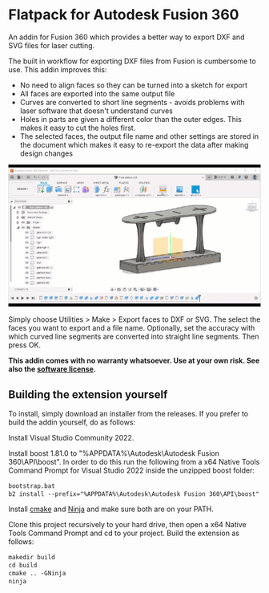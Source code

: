 # Flatpack for Autodesk Fusion 360
An addin for Fusion 360 which provides a better way to export DXF and SVG files for laser cutting.

The built in workflow for exporting DXF files from Fusion is cumbersome to use. This addin improves this:

  - No need to align faces so they can be turned into a sketch for export
  - All faces are exported into the same output file
  - Curves are converted to short line segments - avoids problems with laser software that doesn't understand curves
  - Holes in parts are given a different color than the outer edges. This makes it easy to cut the holes first.
  - The selected faces, the output file name and other settings are stored in the document which makes it easy to re-export the data after making design changes

![Demo](doc/demo.gif)

Simply choose Utilities > Make > Export faces to DXF or SVG. The select the faces you want to export and a file name. Optionally, set the accuracy with which curved line segments are converted into straight line segments. Then press OK.

**This addin comes with no warranty whatsoever. Use at your own risk. See also the [software license](MIT.txt).**

## Building the extension yourself
To install, simply download an installer from the releases. If you prefer to build the addin yourself, do as follows:

Install Visual Studio Community 2022.

Install boost 1.81.0 to "%APPDATA%\Autodesk\Autodesk Fusion 360\API\boost". In order to do this
run the following from a x64 Native Tools Command Prompt for Visual Studio 2022 inside the unzipped boost folder:

    bootstrap.bat
    b2 install --prefix="%APPDATA%\Autodesk\Autodesk Fusion 360\API\boost"

Install [cmake](https://cmake.org) and [Ninja](https://ninja-build.org/) and make sure both are on your PATH.

Clone this project recursively to your hard drive, then open a x64 Native Tools Command Prompt and cd to your project. Build the extension as follows:

    makedir build
    cd build
    cmake .. -GNinja
    ninja

